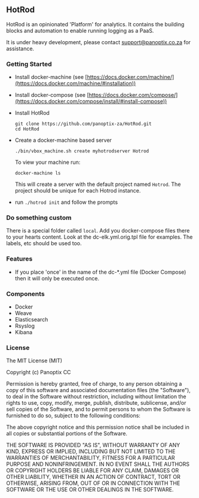 ## HotRod

HotRod is an opinionated 'Platform' for analytics. It contains the building blocks and automation to enable running logging as a PaaS. 

It is under heavy development, please contact support@panoptix.co.za for assistance.

### Getting Started

- Install docker-machine (see [https://docs.docker.com/machine/](https://docs.docker.com/machine/#installation))
  
- Install docker-compose (see [https://docs.docker.com/compose/](https://docs.docker.com/compose/install/#install-compose))

- Install HotRod

  ```
  git clone https://github.com/panoptix-za/HotRod.git
  cd HotRod
  ```

- Create a docker-machine based server

  ```
  ./bin/vbox_machine.sh create myhotrodserver Hotrod
  ```
  
  To view your machine run:
  
  ```
  docker-machine ls
  ```
  
  This will create a server with the default project named `Hotrod`. The project should be unique for each Hotrod instance.
  
- run `./hotrod init` and follow the prompts

### Do something custom

There is a special folder called `local`. Add you docker-compose files there to your hearts content. Look at the dc-elk.yml.orig.tpl file for examples. The labels, etc should be used too.

### Features

 - If you place 'once' in the name of the dc-*.yml file (Docker Compose) then it will only be executed once.
 
### Components

- Docker
- Weave
- Elasticsearch
- Rsyslog
- Kibana

### License

The MIT License (MIT)

Copyright (c) Panoptix CC

Permission is hereby granted, free of charge, to any person obtaining a copy
of this software and associated documentation files (the "Software"), to deal
in the Software without restriction, including without limitation the rights
to use, copy, modify, merge, publish, distribute, sublicense, and/or sell
copies of the Software, and to permit persons to whom the Software is
furnished to do so, subject to the following conditions:

The above copyright notice and this permission notice shall be included in
all copies or substantial portions of the Software.

THE SOFTWARE IS PROVIDED "AS IS", WITHOUT WARRANTY OF ANY KIND, EXPRESS OR
IMPLIED, INCLUDING BUT NOT LIMITED TO THE WARRANTIES OF MERCHANTABILITY,
FITNESS FOR A PARTICULAR PURPOSE AND NONINFRINGEMENT. IN NO EVENT SHALL THE
AUTHORS OR COPYRIGHT HOLDERS BE LIABLE FOR ANY CLAIM, DAMAGES OR OTHER
LIABILITY, WHETHER IN AN ACTION OF CONTRACT, TORT OR OTHERWISE, ARISING FROM,
OUT OF OR IN CONNECTION WITH THE SOFTWARE OR THE USE OR OTHER DEALINGS IN
THE SOFTWARE.
